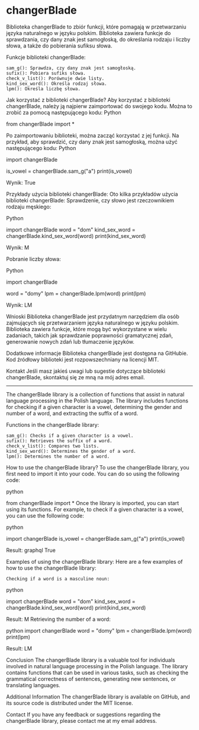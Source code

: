 # changerBlade
Biblioteka changerBlade to zbiór funkcji, które pomagają w przetwarzaniu języka naturalnego w języku polskim. Biblioteka zawiera funkcje do sprawdzania, czy dany znak jest samogłoską, do określania rodzaju i liczby słowa, a także do pobierania sufiksu słowa.

Funkcje biblioteki changerBlade:

    sam_g(): Sprawdza, czy dany znak jest samogłoską.
    sufix(): Pobiera sufiks słowa.
    check_v_list(): Porównuje dwie listy.
    kind_sex_word(): Określa rodzaj słowa.
    lpm(): Określa liczbę słowa.

Jak korzystać z biblioteki changerBlade?
Aby korzystać z biblioteki changerBlade, należy ją najpierw zaimportować do swojego kodu. Można to zrobić za pomocą następującego kodu:
Python

from changerBlade import *

Po zaimportowaniu biblioteki, można zacząć korzystać z jej funkcji. Na przykład, aby sprawdzić, czy dany znak jest samogłoską, można użyć następującego kodu:
Python

import changerBlade

is_vowel = changerBlade.sam_g("a")
print(is_vowel)

Wynik:
True

Przykłady użycia biblioteki changerBlade:
Oto kilka przykładów użycia biblioteki changerBlade:
    Sprawdzenie, czy słowo jest rzeczownikiem rodzaju męskiego:

Python

import changerBlade
word = "dom"
kind_sex_word = changerBlade.kind_sex_word(word)
print(kind_sex_word)

Wynik:
M

Pobranie liczby słowa:

Python

import changerBlade

word = "domy"
lpm = changerBlade.lpm(word)
print(lpm)

Wynik:
LM

Wnioski
Biblioteka changerBlade jest przydatnym narzędziem dla osób zajmujących się przetwarzaniem języka naturalnego w języku polskim. Biblioteka zawiera funkcje, które mogą być wykorzystane w wielu zadaniach, takich jak sprawdzanie poprawności gramatycznej zdań, generowanie nowych zdań lub tłumaczenie języków.

Dodatkowe informacje
Biblioteka changerBlade jest dostępna na GitHubie. Kod źródłowy biblioteki jest rozpowszechniany na licencji MIT.

Kontakt
Jeśli masz jakieś uwagi lub sugestie dotyczące biblioteki changerBlade, skontaktuj się ze mną na mój adres email.

-----------------------------------------------------------------------------------

The changerBlade library is a collection of functions that assist in natural language processing in the Polish language. The library includes functions for checking if a given character is a vowel, determining the gender and number of a word, and extracting the suffix of a word.

Functions in the changerBlade library:

    sam_g(): Checks if a given character is a vowel.
    sufix(): Retrieves the suffix of a word.
    check_v_list(): Compares two lists.
    kind_sex_word(): Determines the gender of a word.
    lpm(): Determines the number of a word.

How to use the changerBlade library?
To use the changerBlade library, you first need to import it into your code. You can do so using the following code:

python

from changerBlade import *
Once the library is imported, you can start using its functions. For example, to check if a given character is a vowel, you can use the following code:

python

import changerBlade
is_vowel = changerBlade.sam_g("a")
print(is_vowel)

Result:
graphql
True

Examples of using the changerBlade library:
Here are a few examples of how to use the changerBlade library:

    Checking if a word is a masculine noun:

python

import changerBlade
word = "dom"
kind_sex_word = changerBlade.kind_sex_word(word)
print(kind_sex_word)

Result:
M
    Retrieving the number of a word:

python
import changerBlade
word = "domy"
lpm = changerBlade.lpm(word)
print(lpm)

Result:
LM

Conclusion
The changerBlade library is a valuable tool for individuals involved in natural language processing in the Polish language. The library contains functions that can be used in various tasks, such as checking the grammatical correctness of sentences, generating new sentences, or translating languages.

Additional Information
The changerBlade library is available on GitHub, and its source code is distributed under the MIT license.

Contact
If you have any feedback or suggestions regarding the changerBlade library, please contact me at my email address.
